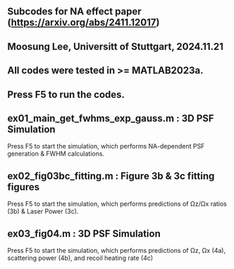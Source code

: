 ## Subcodes for NA effect paper (https://arxiv.org/abs/2411.12017)
## Moosung Lee, Universitt of Stuttgart, 2024.11.21

## All codes were tested in >= MATLAB2023a.
## Press F5 to run the codes.


## ex01_main_get_fwhms_exp_gauss.m :  3D PSF Simulation
Press F5 to start the simulation, which performs NA-dependent PSF generation & FWHM calculations.

## ex02_fig03bc_fitting.m :  Figure 3b & 3c fitting figures
Press F5 to start the simulation, which performs predictions of Ωz/Ωx ratios (3b) & Laser Power (3c).

## ex03_fig04.m :  3D PSF Simulation
Press F5 to start the simulation, which performs predictions of Ωz, Ωx (4a), scattering power (4b), and recoil heating rate (4c)
